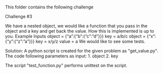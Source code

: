This folder contains the following challenge

Challenge #3

We have a nested object, we would like a function that you pass in the object and a key and get back the value. How this is implemented is up to you. Example Inputs object = {“a”:{“b”:{“c”:”d”}}} key = a/b/c object = {“x”:{“y”:{“z”:”a”}}} key = x/y/z value = a
We would like to see some tests.

Solution:
A python script is created for the given problem as "get_value.py".
The code following parameters as input:
    1. object 
    2. key 

The script "test_function.py" performs unittest on the script.
